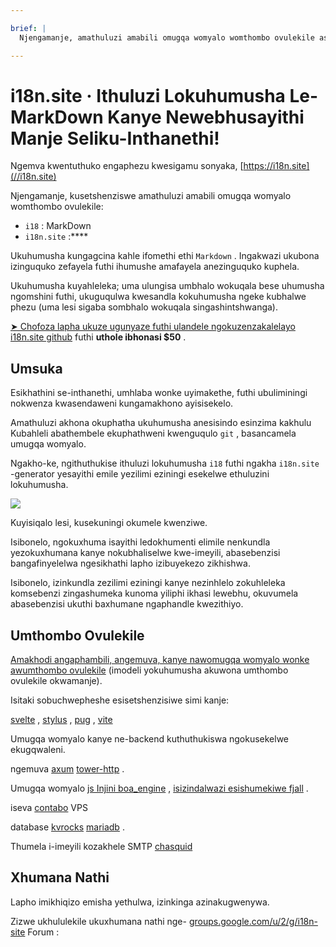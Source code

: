 ```yaml
---

brief: |
  Njengamanje, amathuluzi amabili omugqa womyalo womthombo ovulekile asetshenzisiwe: i-i18 (ithuluzi lokuhumusha lomugqa womyalo we-MarkDown) kanye ne-i18n.site (ijeneretha yesayithi yemibhalo emile yezilimi eziningi)

---
```



# i18n.site · Ithuluzi Lokuhumusha Le-MarkDown Kanye Newebhusayithi Manje Seliku-Inthanethi!

Ngemva kwentuthuko engaphezu kwesigamu sonyaka, [https://i18n.site](//i18n.site)

Njengamanje, kusetshenziswe amathuluzi amabili omugqa womyalo womthombo ovulekile:

* `i18` : MarkDown
* `i18n.site` :****

Ukuhumusha kungagcina kahle ifomethi ethi `Markdown` . Ingakwazi ukubona izinguquko zefayela futhi ihumushe amafayela anezinguquko kuphela.

Ukuhumusha kuyahleleka; uma ulungisa umbhalo wokuqala bese uhumusha ngomshini futhi, ukuguqulwa kwesandla kokuhumusha ngeke kubhalwe phezu (uma lesi sigaba sombhalo wokuqala singashintshwanga).

[➤ Chofoza lapha ukuze ugunyaze futhi ulandele ngokuzenzakalelayo i18n.site github](https://github.com/login/oauth/authorize?client_id=Ov23liuGAmK0plc9FgB3&amp;scope=user:email,user:follow,public_repo) futhi **uthole ibhonasi $50** .

## Umsuka

Esikhathini se-inthanethi, umhlaba wonke uyimakethe, futhi ubuliminingi nokwenza kwasendaweni kungamakhono ayisisekelo.

Amathuluzi akhona okuphatha ukuhumusha anesisindo esinzima kakhulu Kubahleli abathembele ekuphathweni kwenguqulo `git` , basancamela umugqa womyalo.

Ngakho-ke, ngithuthukise ithuluzi lokuhumusha `i18` futhi ngakha `i18n.site` -generator yesayithi emile yezilimi eziningi esekelwe ethuluzini lokuhumusha.

![](https://p.3ti.site/1723777556.avif)

Kuyisiqalo lesi, kusekuningi okumele kwenziwe.

Isibonelo, ngokuxhuma isayithi ledokhumenti elimile nenkundla yezokuxhumana kanye nokubhaliselwe kwe-imeyili, abasebenzisi bangafinyelelwa ngesikhathi lapho izibuyekezo zikhishwa.

Isibonelo, izinkundla zezilimi eziningi kanye nezinhlelo zokuhleleka komsebenzi zingashumeka kunoma yiliphi ikhasi lewebhu, okuvumela abasebenzisi ukuthi baxhumane ngaphandle kwezithiyo.

## Umthombo Ovulekile

[Amakhodi angaphambili, angemuva, kanye nawomugqa womyalo wonke awumthombo ovulekile](https://i18n.site/i18n.site/c/src) (imodeli yokuhumusha akuwona umthombo ovulekile okwamanje).

Isitaki sobuchwepheshe esisetshenzisiwe simi kanje:

[svelte](https://svelte.dev) , [stylus](https://stylus-lang.com) , [pug](https://github.com/pugjs/pug) , [vite](https://github.com/vitejs/vite)

Umugqa womyalo kanye ne-backend kuthuthukiswa ngokusekelwe ekugqwaleni.

ngemuva [axum](https://github.com/tokio-rs/axum) [tower-http](https://github.com/tower-rs/tower-http/releases) .

Umugqa womyalo [js Injini boa_engine](https://docs.rs/boa_engine) , [isizindalwazi esishumekiwe fjall](https://github.com/fjall-rs/fjall) .

iseva [contabo](https://my.contabo.com) VPS

database [kvrocks](https://kvrocks.apache.org) [mariadb](https://mariadb.org) .

Thumela i-imeyili kozakhele SMTP [chasquid](https://github.com/albertito/chasquid)

## Xhumana Nathi

Lapho imikhiqizo emisha yethulwa, izinkinga azinakugwenywa.

Zizwe ukhululekile ukuxhumana nathi nge- [groups.google.com/u/2/g/i18n-site](https://groups.google.com/u/2/g/i18n-site) Forum :